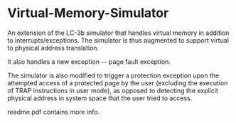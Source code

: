 # Virtual-Memory-Simulator
An extension of the LC-3b simulator that handles virtual memory in addition to interrupts/exceptions. The simulator is thus augmented to support virtual to physical address translation. 

It also handles a new exception -- page fault exception.

The simulator is also modified to trigger a protection exception upon the attempted access of a protected page by the user (excluding the execution of TRAP instructions in user mode), as opposed to detecting the explicit physical address in system space that the user tried to access.

readme.pdf contains more info. 
